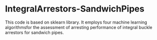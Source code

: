 # IntegralArrestors-SandwichPipes
This code is based on sklearn library. It employs four machine learning algorithmsfor the assessment of arresting performance of integral buckle arrestors for sandwich pipes.
